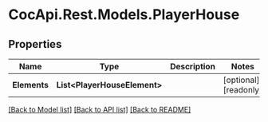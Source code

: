 # CocApi.Rest.Models.PlayerHouse

## Properties

Name | Type | Description | Notes
------------ | ------------- | ------------- | -------------
**Elements** | **List&lt;PlayerHouseElement&gt;** |  | [optional] [readonly] 

[[Back to Model list]](../../README.md#documentation-for-models) [[Back to API list]](../../README.md#documentation-for-api-endpoints) [[Back to README]](../../README.md)

